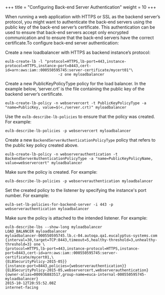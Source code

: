 +++
title = "Configuring Back-end Server Authentication"
weight = 10
+++

When running a web application with HTTPS or SSL as the backend server’s protocol, you might want to authenticate the back-end servers using the public key of the back-end server’s certificate. This authentication can be used to ensure that back-end servers accept only encrypted communication and to ensure that the back-end servers have the correct certificate.To configure back-end server authentication: 

Create a new loadbalancer with HTTPS as backend instance’s protocol: 

    eulb-create-lb -l "protocol=HTTPS,lb-port=443,instance-protocol=HTTPS,instance-port=8443,cert-id=arn:aws:iam::000550595745:server-certificate/mycert01"\
                            -z one myloadbalancer

Create a new PublicKeyPolicyType policy for the load balancer. In the example below, ‘server.crt’ is the file containing the public key of the backend server’s certificate. 

    eulb-create-lb-policy -n webservercert -t PublicKeyPolicyType -a "name=PublicKey, value=$(<./server.crt)" myloadbalancer

Use the `eulb-describe-lb-policies` to ensure that the policy was created. For example: 

    eulb-describe-lb-policies -p webservercert myloadbalancer

Create a new `BackendServerAuthenticationPolicyType` policy that refers to the public key policy created above. 

    eulb-create-lb-policy -n webserverauthentication -t BackendServerAuthenticationPolicyType -a "name=PublicKeyPolicyName, value=webservercert" myloadbalancer

Make sure the policy is created. For example: 

    eulb-describe-lb-policies -p webserverauthentication myloadbalancer

Set the created policy to the listener by specifying the instance's port number. For example: 

    eulb-set-lb-policies-for-backend-server -i 443 -p webserverauthentication myloadbalancer

Make sure the policy is attached to the intended listener. For example: 

    eulb-describe-lbs --show-long myloadbalancer
    LOAD_BALANCER myloadbalancer
    myloadbalancer-000550595745.lb.c-04.autoqa.qa1.eucalyptus-systems.com
    {interval=30,target=TCP:8443,timeout=5,healthy-threshold=3,unhealthy-threshold=3} one \
    {protocol=HTTPS,lb-port=443,instance-protocol=HTTPS,instance-port=8443,cert-id=arn:aws:iam::000550595745:server-certificate/mycert01,\
    {ELBSecurityPolicy-2015-05}}
    {instance-port=8443,policies={webserverauthentication}}
    {ELBSecurityPolicy-2015-05,webservercert,webserverauthentication}
    {owner-alias=000936883517,group-name=euca-internal-000550595745-myloadbalancer}
    2015-10-12T20:55:52.08Z
    internet-facing

